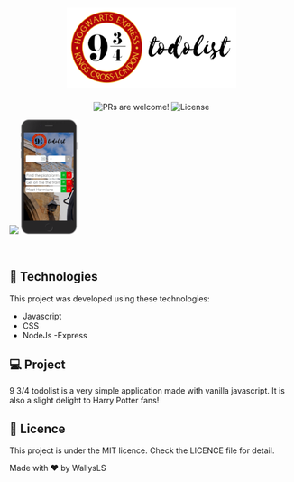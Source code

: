 <h1 align="center">
    <img alt="9 3/4 todolist" title="Happy" src="./images/final_logo.png" width="300px" />
</h1>
<p align="center">
 <img src="https://img.shields.io/static/v1?label=PRs&message=welcome&color=15C3D6&labelColor=000000" alt="PRs are welcome!" />

  <img alt="License" src="https://img.shields.io/static/v1?label=license&message=MIT&color=15C3D6&labelColor=000000">
</p>

<p float="left">
  <img src=".//images/final_ipad.png" width="100" />
  <img src="./images/iphone.png" width="100" />
</p>

<br>

## 🚀 Technologies

This project was developed using these technologies:

- Javascript
- CSS
- NodeJs
  -Express

## 💻 Project

9 3/4 todolist is a very simple application made with vanilla javascript. It is also a slight delight to Harry Potter fans!

## :memo: Licence

This project is under the MIT licence. Check the LICENCE file for detail.

Made with ♥ by WallysLS

